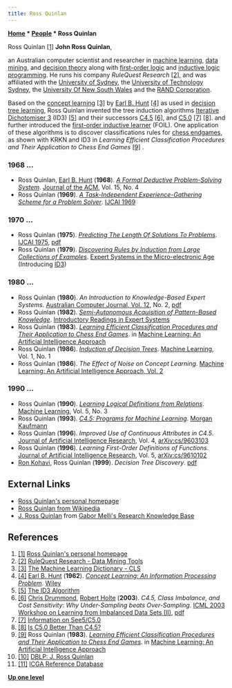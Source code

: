 ```yaml
---
title: Ross Quinlan
---
```

**[Home](Home "Home") \* [People](People "People") \* Ross Quinlan**



 [](https://www.rulequest.com/Personal/) Ross Quinlan <a id="cite-note-1" href="#cite-ref-1">[1]</a> 
**John Ross Quinlan**,  

an Australian computer scientist and researcher in [machine learning](Learning "Learning"), [data mining](https://en.wikipedia.org/wiki/Data_mining), and [decision theory](https://en.wikipedia.org/wiki/Decision_theory) along with [first-order logic](https://en.wikipedia.org/wiki/First-order_logic) and [inductive logic programming](https://en.wikipedia.org/wiki/Inductive_logic_programming).
He runs his company *RuleQuest Research* <a id="cite-note-2" href="#cite-ref-2">[2]</a>, and was affiliated with the [University of Sydney](https://en.wikipedia.org/wiki/University_of_Sydney), the [University of Technology Sydney](https://en.wikipedia.org/wiki/University_of_Technology_Sydney), the [University Of New South Wales](https://en.wikipedia.org/wiki/University_of_New_South_Wales) and the [RAND Corporation](https://en.wikipedia.org/wiki/RAND_Corporation).


Based on the [concept learning](https://en.wikipedia.org/wiki/Concept_learning) <a id="cite-note-3" href="#cite-ref-3">[3]</a> 
by [Earl B. Hunt](https://en.wikipedia.org/wiki/Earl_B._Hunt) <a id="cite-note-4" href="#cite-ref-4">[4]</a> 
as used in [decision tree learning](https://en.wikipedia.org/wiki/Decision_tree_learning), Ross Quinlan invented the tree induction algorithms [Iterative Dichotomiser 3](https://en.wikipedia.org/wiki/ID3_algorithm) (ID3) 
<a id="cite-note-5" href="#cite-ref-5">[5]</a> 
and their successors [C4.5](https://en.wikipedia.org/wiki/C4.5_algorithm) <a id="cite-note-6" href="#cite-ref-6">[6]</a>, and [C5.0](https://en.wikipedia.org/wiki/C4.5_algorithm#Improvements_in_C5.0/See5_algorithm) <a id="cite-note-7" href="#cite-ref-7">[7]</a> <a id="cite-note-8" href="#cite-ref-8">[8]</a>. 
and further introduced the [first-order inductive learner](https://en.wikipedia.org/wiki/First-order_inductive_learner) (FOIL). One application of these algorithms is to discover classifications rules for [chess endgames](Endgame "Endgame"), as shown with KRKN and ID3 in *Learning Efficient Classification Procedures and Their Application to Chess End Games* <a id="cite-note-9" href="#cite-ref-9">[9]</a> . 


  




### 1968 ...


* Ross Quinlan, [Earl B. Hunt](https://en.wikipedia.org/wiki/Earl_B._Hunt) (**1968**). *[A Formal Deductive Problem-Solving System](https://dl.acm.org/citation.cfm?id=321487)*. [Journal of the ACM](ACM#Journal "ACM"), Vol. 15, No. 4
* Ross Quinlan (**1969**). *[A Task-Independent Experience-Gathering Scheme for a Problem Solver](https://dl.acm.org/citation.cfm?id=1624583)*. [IJCAI 1969](Conferences#IJCAI1969 "Conferences")


### 1970 ...


* Ross Quinlan (**1975**). *[Predicting The Length Of Solutions To Problems](https://dl.acm.org/citation.cfm?id=1624682)*. [IJCAI 1975](Conferences#IJCAI1975 "Conferences"), [pdf](https://pdfs.semanticscholar.org/f911/ee5dc4a9257db825fb6cfdc38ef73e16f898.pdf)
* Ross Quinlan (**1979**). *[Discovering Rules by Induction from Large Collections of Examples](https://www.semanticscholar.org/paper/Discovering-rules-by-induction-from-large-of-Quinlan/8cbd784e446ba37de088766534520380b07f9cb1)*. [Expert Systems in the Micro-electronic Age](https://www.zvab.com/buch-suchen/isbn/9780852243817/) (Introducing [ID3](https://en.wikipedia.org/wiki/ID3_algorithm))


### 1980 ...


* Ross Quinlan (**1980**). *An Introduction to Knowledge-Based Expert Systems*. [Australian Computer Journal, Vol. 12](https://dblp.uni-trier.de/db/journals/acj/acj12.html), No. 2, [pdf](https://50years.acs.org.au/content/dam/acs/50-years/journals/acj/ACJ-V12-N02-198005.pdf#page=16)
* Ross Quinlan (**1982**). *[Semi-Autonomous Acquisition of Pattern-Based Knowledge](https://www.researchgate.net/publication/292173657_SEMI-AUTONOMOUS_ACQUISITION_OF_PATTERN-BASED_KNOWLEDGE)*. [Introductory Readings in Expert Systems](https://archive.org/details/introductoryread0000mich)
* Ross Quinlan (**1983**). *[Learning Efficient Classification Procedures and Their Application to Chess End Games](https://link.springer.com/chapter/10.1007/978-3-662-12405-5_15)*. in [Machine Learning: An Artificial Intelligence Approach](https://link.springer.com/book/10.1007%2F978-3-662-12405-5)
* Ross Quinlan (**1986**). *[Induction of Decision Trees](https://link.springer.com/article/10.1007/BF00116251)*. [Machine Learning](https://en.wikipedia.org/wiki/Machine_Learning_(journal)), Vol. 1, No. 1
* Ross Quinlan (**1986**). *The Effect of Noise on Concept Learning*. [Machine Learning: An Artificial Intelligence Approach, Vol. 2](https://dl.acm.org/citation.cfm?id=21934)


### 1990 ...


* Ross Quinlan (**1990**). *[Learning Logical Definitions from Relations](https://link.springer.com/article/10.1023/A:1022699322624)*. [Machine Learning](https://en.wikipedia.org/wiki/Machine_Learning_(journal)), Vol. 5, No. 3
* Ross Quinlan (**1993**). *[C4.5: Programs for Machine Learning](https://dl.acm.org/citation.cfm?id=152181)*. [Morgan Kaufmann](https://en.wikipedia.org/wiki/Morgan_Kaufmann_Publishers)
* Ross Quinlan (**1996**). *Improved Use of Continuous Attributes in C4.5*. [Journal of Artificial Intelligence Research](https://en.wikipedia.org/wiki/Journal_of_Artificial_Intelligence_Research), Vol. 4, [arXiv:cs/9603103](https://arxiv.org/abs/cs/9603103)
* Ross Quinlan (**1996**). *Learning First-Order Definitions of Functions*. [Journal of Artificial Intelligence Research](https://en.wikipedia.org/wiki/Journal_of_Artificial_Intelligence_Research), Vol. 5, [arXiv:cs/9610102](https://arxiv.org/abs/cs/9610102)
* [Ron Kohavi](Mathematician#RKohavi "Mathematician"), Ross Quinlan (**1999**). *Decision Tree Discovery*. [pdf](http://ai.stanford.edu/~ronnyk/treesHB.pdf)


## External Links


* [Ross Quinlan's personal homepage](https://www.rulequest.com/Personal/)
* [Ross Quinlan from Wikipedia](https://en.wikipedia.org/wiki/Ross_Quinlan)
* [J. Ross Quinlan](http://www.gabormelli.com/RKB/J._Ross_Quinlan) from [Gabor Melli's Research Knowledge Base](http://www.gabormelli.com/RKB/HomePage)


## References


1. <a id="cite-ref-1" href="#cite-note-1">[1]</a> [Ross Quinlan's personal homepage](https://www.rulequest.com/Personal/)
2. <a id="cite-ref-2" href="#cite-note-2">[2]</a> [RuleQuest Research - Data Mining Tools](https://www.rulequest.com/)
3. <a id="cite-ref-3" href="#cite-note-3">[3]</a> [The Machine Learning Dictionary - CLS](http://www.cse.unsw.edu.au/~billw/mldict.html#CLS)
4. <a id="cite-ref-4" href="#cite-note-4">[4]</a> [Earl B. Hunt](https://en.wikipedia.org/wiki/Earl_B._Hunt) (**1962**). *[Concept Learning: An Information Processing Problem](https://psycnet.apa.org/record/2008-13026-000)*. [Wiley](https://en.wikipedia.org/wiki/Wiley_(publisher))
5. <a id="cite-ref-5" href="#cite-note-5">[5]</a> [The ID3 Algorithm](https://www.cise.ufl.edu/~ddd/cap6635/Fall-97/Short-papers/2.htm)
6. <a id="cite-ref-6" href="#cite-note-6">[6]</a> [Chris Drummond](Mathematician#CDrummond "Mathematician"), [Robert Holte](Robert_Holte "Robert Holte") (**2003**). *C4.5, Class Imbalance, and Cost Sensitivity: Why Under-Sampling beats Over-Sampling*. [ICML 2003 Workshop on Learning from Imbalanced Data Sets (II)](https://www.site.uottawa.ca/~nat/Workshop2003/workshop2003.html), [pdf](https://www.site.uottawa.ca/~nat/Workshop2003/drummondc.pdf)
7. <a id="cite-ref-7" href="#cite-note-7">[7]</a> [Information on See5/C5.0](https://www.rulequest.com/see5-info.html)
8. <a id="cite-ref-8" href="#cite-note-8">[8]</a> [Is C5.0 Better Than C4.5?](https://www.rulequest.com/see5-comparison.html)
9. <a id="cite-ref-9" href="#cite-note-9">[9]</a> Ross Quinlan (**1983**). *[Learning Efficient Classification Procedures and Their Application to Chess End Games](https://link.springer.com/chapter/10.1007/978-3-662-12405-5_15)*. in [Machine Learning: An Artificial Intelligence Approach](https://link.springer.com/book/10.1007%2F978-3-662-12405-5)
10. <a id="cite-ref-10" href="#cite-note-10">[10]</a> [DBLP: J. Ross Quinlan](https://dblp.uni-trier.de/pers/hd/q/Quinlan:J=_Ross.html)
11. <a id="cite-ref-11" href="#cite-note-11">[11]</a> [ICGA Reference Database](ICGA_Journal#RefDB "ICGA Journal")

**[Up one level](People "People")**







 
